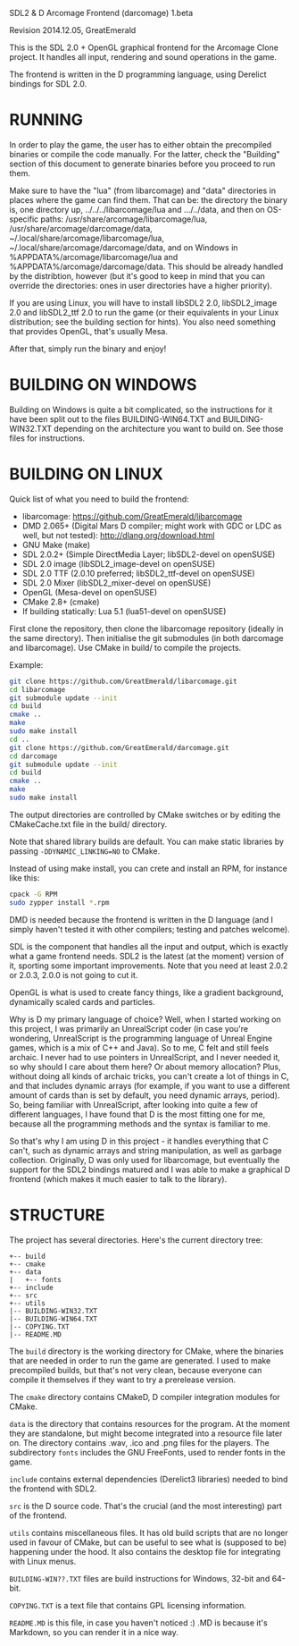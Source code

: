 SDL2 & D Arcomage Frontend (darcomage) 1.beta

Revision 2014.12.05, GreatEmerald

This is the SDL 2.0 + OpenGL graphical frontend for the Arcomage Clone project.
It handles all input, rendering and sound operations in the game.

The frontend is written in the D programming language, using Derelict bindings
for SDL 2.0.

RUNNING
============================================

In order to play the game, the user has to either obtain the precompiled
binaries or compile the code manually. For the latter, check the "Building"
section of this document to generate binaries before you proceed to run them.

Make sure to have the "lua" (from libarcomage) and "data" directories in places 
where the game can find them. That can be: the directory the binary is, one 
directory up, ../../../libarcomage/lua and .../../data, and then on OS-specific 
paths: /usr/share/arcomage/libarcomage/lua, /usr/share/arcomage/darcomage/data, 
~/.local/share/arcomage/libarcomage/lua, ~/.local/share/arcomage/darcomage/data, 
and on Windows in %APPDATA%/arcomage/libarcomage/lua and 
%APPDATA%/arcomage/darcomage/data. This should be already handled by the 
distribtion, however (but it's good to keep in mind that you can override the 
directories: ones in user directories have a higher priority).

If you are using Linux, you will have to install libSDL2 2.0, libSDL2_image 2.0
and libSDL2_ttf 2.0 to run the game (or their equivalents in your Linux
distribution; see the building section for hints). You also need something that
provides OpenGL, that's usually Mesa.

After that, simply run the binary and enjoy!

BUILDING ON WINDOWS
============================================

Building on Windows is quite a bit complicated, so the instructions for it have 
been split out to the files BUILDING-WIN64.TXT and BUILDING-WIN32.TXT depending 
on the architecture you want to build on. See those files for instructions.

BUILDING ON LINUX
============================================

Quick list of what you need to build the frontend:

* libarcomage: https://github.com/GreatEmerald/libarcomage
* DMD 2.065+ (Digital Mars D compiler; might work with GDC or LDC as well, but
      not tested): http://dlang.org/download.html
* GNU Make (make)
* SDL 2.0.2+ (Simple DirectMedia Layer; libSDL2-devel on openSUSE)
* SDL 2.0 image (libSDL2_image-devel on openSUSE)
* SDL 2.0 TTF (2.0.10 preferred; libSDL2_ttf-devel on openSUSE)
* SDL 2.0 Mixer (libSDL2_mixer-devel on openSUSE)
* OpenGL (Mesa-devel on openSUSE)
* CMake 2.8+ (cmake)
* If building statically: Lua 5.1 (lua51-devel on openSUSE)

First clone the repository, then clone the libarcomage repository (ideally in
the same directory). Then initialise the git submodules (in both darcomage and
libarcomage). Use CMake in build/ to compile the projects.

Example:

```bash
git clone https://github.com/GreatEmerald/libarcomage.git
cd libarcomage
git submodule update --init
cd build
cmake ..
make
sudo make install
cd ..
git clone https://github.com/GreatEmerald/darcomage.git
cd darcomage
git submodule update --init
cd build
cmake ..
make
sudo make install
```

The output directories are controlled by CMake switches or by editing the 
CMakeCache.txt file in the build/ directory.

Note that shared library builds are default. You can make static libraries by 
passing `-DDYNAMIC_LINKING=NO` to CMake.

Instead of using make install, you can crete and install an RPM, for instance 
like this:

```bash
cpack -G RPM
sudo zypper install *.rpm
```

DMD is needed because the frontend is written in the D language (and I simply
haven't tested it with other compilers; testing and patches welcome).

SDL is the component that handles all the input and output, which is exactly
what a game frontend needs. SDL2 is the latest (at the moment) version of it,
sporting some important improvements. Note that you need at least 2.0.2 or
2.0.3, 2.0.0 is not going to cut it.

OpenGL is what is used to create fancy things, like a gradient background,
dynamically scaled cards and particles.

Why is D my primary language of choice? Well, when I started working on this
project, I was primarily an UnrealScript coder (in case you're wondering,
UnrealScript is the programming language of Unreal Engine games, which is a mix
of C++ and Java). So to me, C felt and still feels archaic. I never had to use
pointers in UnrealScript, and I never needed it, so why should I care about them
here? Or about memory allocation? Plus, without doing all kinds of archaic
tricks, you can't create a lot of things in C, and that includes dynamic arrays
(for example, if you want to use a different amount of cards than is set by
default, you need dynamic arrays, period).
So, being familiar with UnrealScript, after looking into quite a few of
different languages, I have found that D is the most fitting one for me, because
all the programming methods and the syntax is familiar to me.

So that's why I am using D in this project - it handles everything that C can't,
such as dynamic arrays and string manipulation, as well as garbage collection.
Originally, D was only used for libarcomage, but eventually the support for the
SDL2 bindings matured and I was able to make a graphical D frontend (which makes
it much easier to talk to the library).

STRUCTURE
============================================

The project has several directories. Here's the current directory tree:

```
+-- build
+-- cmake
+-- data
|   +-- fonts
+-- include
+-- src
+-- utils
|-- BUILDING-WIN32.TXT
|-- BUILDING-WIN64.TXT
|-- COPYING.TXT
|-- README.MD
```

The `build` directory is the working directory for CMake, where the binaries that 
are needed in order to run the game are generated. I used to make precompiled 
builds, but that's not very clean, because everyone can compile it themselves if 
they want to try a prerelease version.

The `cmake` directory contains CMakeD, D compiler integration modules for CMake.

`data` is the directory that contains resources for the program. At the moment
they are standalone, but might become integrated into a resource file later on.
The directory contains .wav, .ico and .png files for the players. The
subdirectory `fonts` includes the GNU FreeFonts, used to render fonts in the game.

`include` contains external dependencies (Derelict3 libraries) needed to bind the
frontend with SDL2.

`src` is the D source code. That's the crucial (and the most interesting) part of
the frontend.

`utils` contains miscellaneous files. It has old build scripts that are no 
longer used in favour of CMake, but can be useful to see what is (supposed to 
be) happening under the hood. It also contains the desktop file for integrating 
with Linux menus.

`BUILDING-WIN??.TXT` files are build instructions for Windows, 32-bit and 64-bit.

`COPYING.TXT` is a text file that contains GPL licensing information.

`README.MD` is this file, in case you haven't noticed :) .MD is because it's 
Markdown, so you can render it in a nice way.

